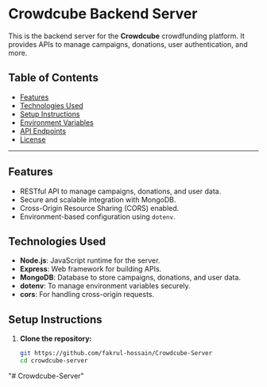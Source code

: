 # Crowdcube Backend Server

This is the backend server for the **Crowdcube** crowdfunding platform. It provides APIs to manage campaigns, donations, user authentication, and more.

## Table of Contents

- [Features](#features)
- [Technologies Used](#technologies-used)
- [Setup Instructions](#setup-instructions)
- [Environment Variables](#environment-variables)
- [API Endpoints](#api-endpoints)
- [License](#license)

---

## Features

- RESTful API to manage campaigns, donations, and user data.
- Secure and scalable integration with MongoDB.
- Cross-Origin Resource Sharing (CORS) enabled.
- Environment-based configuration using `dotenv`.

## Technologies Used

- **Node.js**: JavaScript runtime for the server.
- **Express**: Web framework for building APIs.
- **MongoDB**: Database to store campaigns, donations, and user data.
- **dotenv**: To manage environment variables securely.
- **cors**: For handling cross-origin requests.

## Setup Instructions

1. **Clone the repository:**
   ```bash
   git https://github.com/fakrul-hossain/Crowdcube-Server
   cd crowdcube-server
"# Crowdcube-Server" 
